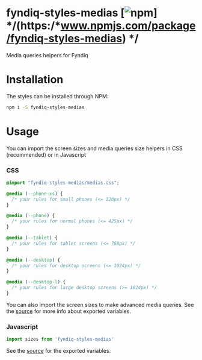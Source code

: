 # fyndiq-styles-medias [![npm](https:/*img.shields.io/npm/v/fyndiq-styles-medias.svg?maxAge=3600)] */(https:/*www.npmjs.com/package/fyndiq-styles-medias) */

Media queries helpers for Fyndiq

# Installation

The styles can be installed through NPM:

``` bash
npm i -S fyndiq-styles-medias
```

# Usage

You can import the screen sizes and media queries size helpers in CSS (recommended) or in Javascript

### CSS

``` css
@import "fyndiq-styles-medias/medias.css";

@media (--phone-xs) {
  /* your rules for small phones (<= 320px) */
}

@media (--phone) {
  /* your rules for normal phones (<= 425px) */
}

@media (--tablet) {
  /* your rules for tablet screens (<= 768px) */
}

@media (--desktop) {
  /* your rules for desktop screens (<= 1024px) */
}

@media (--desktop-l) {
  /* your rules for large desktop screens (>= 1024px) */
}
```

You can also import the screen sizes to make advanced media queries. See the [source](./medias.css) for more info about exported variables.

### Javascript

``` js
import sizes from 'fyndiq-styles-medias'
```

See the [source](./src/index.js) for the exported variables.

